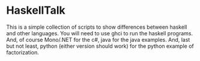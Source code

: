 HaskellTalk
===========

This is a simple collection of scripts to show differences between haskell and other languages. 
You will need to use ghci to run the haskell programs. And, of course Mono/.NET for the c#, java for the java examples.
And, last but not least, python (either version should work) for the python example of factorization.


